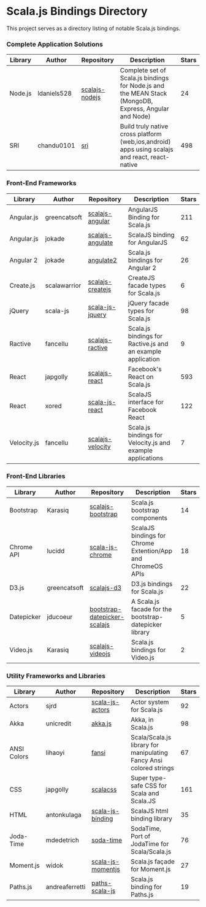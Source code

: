 # Scala.js Bindings Directory
This project serves as a directory listing of notable Scala.js bindings.

### Complete Application Solutions

| Library    | Author      | Repository                                               | Description               | Stars  | 
|------------|-------------|----------------------------------------------------------|---------------------------|--------|
| Node.js    | ldaniels528 | [scalajs-nodejs](https://github.com/ldaniels528/scalajs-nodejs) | Complete set of Scala.js bindings for Node.js and the MEAN Stack (MongoDB, Express, Angular and Node) | 24 |
| SRI        | chandu0101  | [sri](https://github.com/chandu0101/sri)                 | Build truly native cross platform (web,ios,android) apps using scalajs and react, react-native | 498 |

### Front-End Frameworks

| Library    | Author       | Repository                                              | Description               | Stars  | 
|------------|--------------|---------------------------------------------------------|---------------------------|--------|
| Angular.js | greencatsoft | [scalajs-angular](https://github.com/greencatsoft/scalajs-angular) | AngularJS Binding for Scala.js | 211 |
| Angular.js | jokade       | [scalajs-angulate](https://github.com/jokade/scalajs-angulate) | ScalaJS binding for AngularJS | 62 |
| Angular 2  | jokade       | [angulate2](https://github.com/jokade/angulate2)         | Scala.js bindings for Angular 2 | 26 |
| Create.js  | scalawarrior | [scalajs-createjs](https://github.com/scalawarrior/scalajs-createjs) |CreateJS facade types for Scala.js | 6 |
| jQuery     | scala-js     | [scala-js-jquery](https://github.com/scala-js/scala-js-jquery) | jQuery facade types for Scala.js | 98 |
| Ractive    | fancellu     | [scalajs-ractive](https://github.com/fancellu/scalajs-ractive) | Scala.js bindings for Ractive.js and an example application | 9 |
| React      | japgolly     | [scalajs-react](https://github.com/japgolly/scalajs-react) | Facebook's React on Scala.js | 593 |
| React      | xored        | [scala-js-react](https://github.com/xored/scala-js-react) | ScalaJS interface for Facebook React | 122 |
| Velocity.js| fancellu     | [scalajs-velocity](https://github.com/fancellu/scalajs-velocity) | Scala.js bindings for Velocity.js and example applications | 7 |

### Front-End Libraries 

| Library    | Author       | Repository                                              | Description               | Stars  | 
|------------|--------------|---------------------------------------------------------|---------------------------|--------|
| Bootstrap  | Karasiq      | [scalajs-bootstrap](https://github.com/Karasiq/scalajs-bootstrap) | Scala.js bootstrap components | 14 |
| Chrome API | lucidd       | [scala-js-chrome](https://github.com/lucidd/scala-js-chrome) | ScalaJS bindings for Chrome Extention/App and ChromeOS APIs | 18 |
| D3.js      | greencatsoft | [scalajs-d3](https://github.com/greencatsoft/scalajs-d3)| D3.js bindings for Scala.js | 22 |
| Datepicker | jducoeur     | [bootstrap-datepicker-scalajs](https://github.com/jducoeur/bootstrap-datepicker-scalajs) | A Scala.js facade for the bootstrap-datepicker library| 5 |
| Video.js   | Karasiq      | [scalajs-videojs](https://github.com/Karasiq/scalajs-videojs) | Scala.js bindings for Video.js | 2 |

### Utility Frameworks and Libraries 

| Library    | Author       | Repository                                              | Description               | Stars  | 
|------------|--------------|---------------------------------------------------------|---------------------------|--------|
| Actors     | sjrd         | [scala-js-actors](https://github.com/sjrd/scala-js-actors) | Actor system for Scala.js | 92     |
| Akka       | unicredit    | [akka.js](https://github.com/unicredit/akka.js)         | Akka, in Scala.js         | 98     |
| ANSI Colors| lihaoyi      | [fansi](https://github.com/lihaoyi/fansi)               | Scala/Scala.js library for manipulating Fancy Ansi colored strings | 67 |
| CSS        | japgolly     | [scalacss](https://github.com/japgolly/scalacss)        | Super type-safe CSS for Scala and Scala.JS | 161 |
| HTML       | antonkulaga  | [scala-js-binding](https://github.com/antonkulaga/scala-js-binding) | ScalaJS html binding library | 35 |
| Joda-Time  | mdedetrich   | [soda-time](https://github.com/mdedetrich/soda-time)    | SodaTime, Port of JodaTime for Scala/Scala.js | 76 |
| Moment.js  | widok        | [scala-js-momentjs](https://github.com/widok/scala-js-momentjs) | Scala.js façade for Moment.js | 27 |
| Paths.js   | andreaferretti | [paths-scala-js](https://github.com/andreaferretti/paths-scala-js) | Scala.js binding for Paths.js | 19 |

